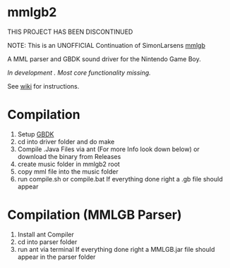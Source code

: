mmlgb2
=====

THIS PROJECT HAS BEEN DISCONTINUED

NOTE: This is an UNOFFICIAL Continuation of SimonLarsens [mmlgb](https://github.com/SimonLarsen/mmlgb)

A MML parser and GBDK sound driver for the Nintendo Game Boy.

*In development . Most core functionality missing.*

See [wiki](https://github.com/SimonLarsen/mmlgb/wiki) for instructions.

# Compilation
1. Setup [GBDK](https://github.com/gbdk-2020/gbdk-2020)
2. cd into driver folder and do make
3. Compile .Java Files via ant (For more Info look down below) or download the binary from Releases
4. create music folder in mmlgb2 root
5. copy mml file into the music folder
6. run compile.sh or compile.bat
If everything done right a .gb file should appear

# Compilation (MMLGB Parser)
1. Install ant Compiler
2. cd into parser folder
3. run ant via terminal
If everything done right a MMLGB.jar file should appear in the parser folder
